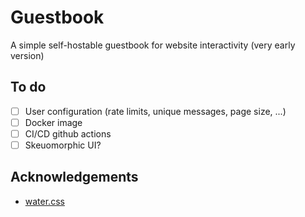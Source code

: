 # Guestbook

A simple self-hostable guestbook for website interactivity (very early version)

## To do
- [ ] User configuration (rate limits, unique messages, page size, ...)
- [ ] Docker image
- [ ] CI/CD github actions
- [ ] Skeuomorphic UI?

## Acknowledgements
- [water.css](https://watercss.kognise.dev/)

